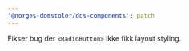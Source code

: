 ```yaml
---
'@norges-domstoler/dds-components': patch
---
```


Fikser bug der `<RadioButton>` ikke fikk layout styling.
